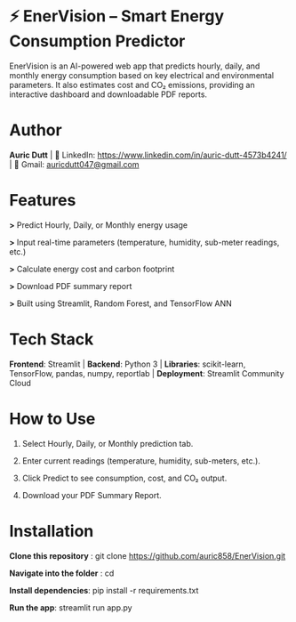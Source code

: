 # **⚡ EnerVision – Smart Energy Consumption Predictor**

EnerVision is an AI-powered web app that predicts hourly, daily, and monthly energy consumption based on key electrical and environmental parameters.
It also estimates cost and CO₂ emissions, providing an interactive dashboard and downloadable PDF reports.
# Author
**Auric Dutt** | 
💼 LinkedIn: https://www.linkedin.com/in/auric-dutt-4573b4241/
  | 📧 Gmail: auricdutt047@gmail.com
# Features

**>** Predict Hourly, Daily, or Monthly energy usage

**>** Input real-time parameters (temperature, humidity, sub-meter readings, etc.)

**>** Calculate energy cost and carbon footprint

**>** Download PDF summary report

**>** Built using Streamlit, Random Forest, and TensorFlow ANN

# Tech Stack

**Frontend**: Streamlit | 
**Backend**: Python 3 | 
**Libraries**: scikit-learn, TensorFlow, pandas, numpy, reportlab | 
**Deployment**: Streamlit Community Cloud

# How to Use

1) Select Hourly, Daily, or Monthly prediction tab.

2) Enter current readings (temperature, humidity, sub-meters, etc.).

3) Click Predict to see consumption, cost, and CO₂ output.

4) Download your PDF Summary Report.

# Installation
**Clone this repository** :
git clone https://github.com/auric858/EnerVision.git

**Navigate into the folder** :
cd <repo-name>

**Install dependencies**: 
pip install -r requirements.txt

**Run the app**: 
streamlit run app.py
